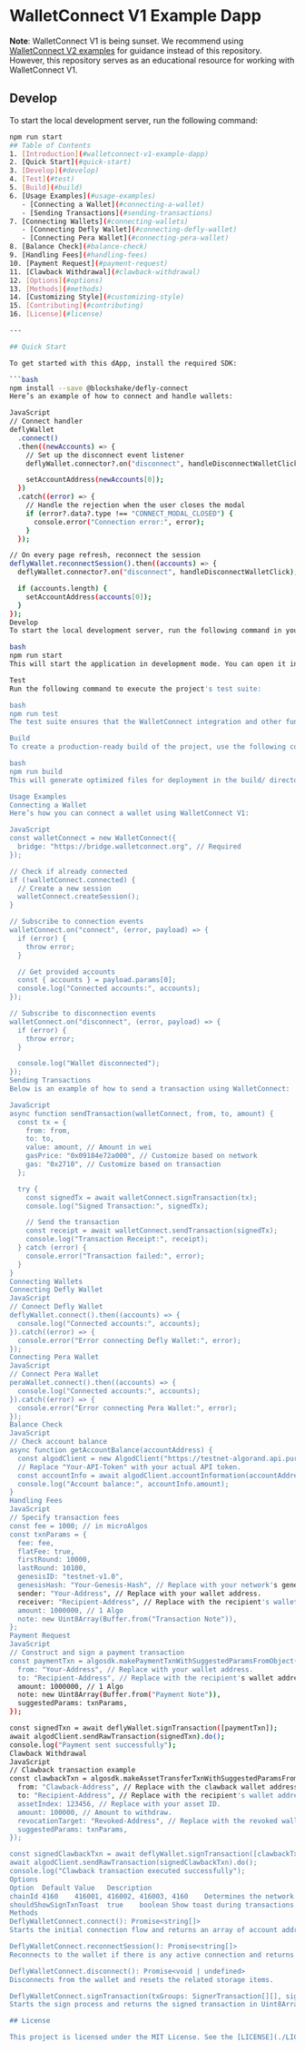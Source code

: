 
# WalletConnect V1 Example Dapp

**Note**: WalletConnect V1 is being sunset. We recommend using [WalletConnect V2 examples](https://github.com/WalletConnect) for guidance instead of this repository. However, this repository serves as an educational resource for working with WalletConnect V1.
## Develop

To start the local development server, run the following command:

```bash
npm run start
## Table of Contents
1. [Introduction](#walletconnect-v1-example-dapp)
2. [Quick Start](#quick-start)
3. [Develop](#develop)
4. [Test](#test)
5. [Build](#build)
6. [Usage Examples](#usage-examples)
   - [Connecting a Wallet](#connecting-a-wallet)
   - [Sending Transactions](#sending-transactions)
7. [Connecting Wallets](#connecting-wallets)
   - [Connecting Defly Wallet](#connecting-defly-wallet)
   - [Connecting Pera Wallet](#connecting-pera-wallet)
8. [Balance Check](#balance-check)
9. [Handling Fees](#handling-fees)
10. [Payment Request](#payment-request)
11. [Clawback Withdrawal](#clawback-withdrawal)
12. [Options](#options)
13. [Methods](#methods)
14. [Customizing Style](#customizing-style)
15. [Contributing](#contributing)
16. [License](#license)

---

## Quick Start

To get started with this dApp, install the required SDK:

```bash
npm install --save @blockshake/defly-connect
Here’s an example of how to connect and handle wallets:

JavaScript
// Connect handler
deflyWallet
  .connect()
  .then((newAccounts) => {
    // Set up the disconnect event listener
    deflyWallet.connector?.on("disconnect", handleDisconnectWalletClick);

    setAccountAddress(newAccounts[0]);
  })
  .catch((error) => {
    // Handle the rejection when the user closes the modal
    if (error?.data?.type !== "CONNECT_MODAL_CLOSED") {
      console.error("Connection error:", error);
    }
  });

// On every page refresh, reconnect the session
deflyWallet.reconnectSession().then((accounts) => {
  deflyWallet.connector?.on("disconnect", handleDisconnectWalletClick);

  if (accounts.length) {
    setAccountAddress(accounts[0]);
  }
});
Develop
To start the local development server, run the following command in your terminal:

bash
npm run start
This will start the application in development mode. You can open it in your browser at http://localhost:3000.

Test
Run the following command to execute the project's test suite:

bash
npm run test
The test suite ensures that the WalletConnect integration and other functionalities work as expected.

Build
To create a production-ready build of the project, use the following command:

bash
npm run build
This will generate optimized files for deployment in the build/ directory.

Usage Examples
Connecting a Wallet
Here’s how you can connect a wallet using WalletConnect V1:

JavaScript
const walletConnect = new WalletConnect({
  bridge: "https://bridge.walletconnect.org", // Required
});

// Check if already connected
if (!walletConnect.connected) {
  // Create a new session
  walletConnect.createSession();
}

// Subscribe to connection events
walletConnect.on("connect", (error, payload) => {
  if (error) {
    throw error;
  }

  // Get provided accounts
  const { accounts } = payload.params[0];
  console.log("Connected accounts:", accounts);
});

// Subscribe to disconnection events
walletConnect.on("disconnect", (error, payload) => {
  if (error) {
    throw error;
  }

  console.log("Wallet disconnected");
});
Sending Transactions
Below is an example of how to send a transaction using WalletConnect:

JavaScript
async function sendTransaction(walletConnect, from, to, amount) {
  const tx = {
    from: from,
    to: to,
    value: amount, // Amount in wei
    gasPrice: "0x09184e72a000", // Customize based on network
    gas: "0x2710", // Customize based on transaction
  };

  try {
    const signedTx = await walletConnect.signTransaction(tx);
    console.log("Signed Transaction:", signedTx);

    // Send the transaction
    const receipt = await walletConnect.sendTransaction(signedTx);
    console.log("Transaction Receipt:", receipt);
  } catch (error) {
    console.error("Transaction failed:", error);
  }
}
Connecting Wallets
Connecting Defly Wallet
JavaScript
// Connect Defly Wallet
deflyWallet.connect().then((accounts) => {
  console.log("Connected accounts:", accounts);
}).catch((error) => {
  console.error("Error connecting Defly Wallet:", error);
});
Connecting Pera Wallet
JavaScript
// Connect Pera Wallet
peraWallet.connect().then((accounts) => {
  console.log("Connected accounts:", accounts);
}).catch((error) => {
  console.error("Error connecting Pera Wallet:", error);
});
Balance Check
JavaScript
// Check account balance
async function getAccountBalance(accountAddress) {
  const algodClient = new AlgodClient("https://testnet-algorand.api.purestake.io/ps2", "Your-API-Token");
  // Replace "Your-API-Token" with your actual API token.
  const accountInfo = await algodClient.accountInformation(accountAddress).do();
  console.log("Account balance:", accountInfo.amount);
}
Handling Fees
JavaScript
// Specify transaction fees
const fee = 1000; // in microAlgos
const txnParams = {
  fee: fee,
  flatFee: true,
  firstRound: 10000,
  lastRound: 10100,
  genesisID: "testnet-v1.0",
  genesisHash: "Your-Genesis-Hash", // Replace with your network's genesis hash.
  sender: "Your-Address", // Replace with your wallet address.
  receiver: "Recipient-Address", // Replace with the recipient's wallet address.
  amount: 1000000, // 1 Algo
  note: new Uint8Array(Buffer.from("Transaction Note")),
};
Payment Request
JavaScript
// Construct and sign a payment transaction
const paymentTxn = algosdk.makePaymentTxnWithSuggestedParamsFromObject({
  from: "Your-Address", // Replace with your wallet address.
  to: "Recipient-Address", // Replace with the recipient's wallet address.
  amount: 1000000, // 1 Algo
  note: new Uint8Array(Buffer.from("Payment Note")),
  suggestedParams: txnParams,
});

const signedTxn = await deflyWallet.signTransaction([paymentTxn]);
await algodClient.sendRawTransaction(signedTxn).do();
console.log("Payment sent successfully");
Clawback Withdrawal
JavaScript
// Clawback transaction example
const clawbackTxn = algosdk.makeAssetTransferTxnWithSuggestedParamsFromObject({
  from: "Clawback-Address", // Replace with the clawback wallet address.
  to: "Recipient-Address", // Replace with the recipient's wallet address.
  assetIndex: 123456, // Replace with your asset ID.
  amount: 100000, // Amount to withdraw.
  revocationTarget: "Revoked-Address", // Replace with the revoked wallet address.
  suggestedParams: txnParams,
});

const signedClawbackTxn = await deflyWallet.signTransaction([clawbackTxn]);
await algodClient.sendRawTransaction(signedClawbackTxn).do();
console.log("Clawback transaction executed successfully");
Options
Option	Default	Value	Description
chainId	4160	416001, 416002, 416003, 4160	Determines the network to use.
shouldShowSignTxnToast	true	boolean	Show toast during transactions.
Methods
DeflyWalletConnect.connect(): Promise<string[]>
Starts the initial connection flow and returns an array of account addresses.

DeflyWalletConnect.reconnectSession(): Promise<string[]>
Reconnects to the wallet if there is any active connection and returns an array of account addresses.

DeflyWalletConnect.disconnect(): Promise<void | undefined>
Disconnects from the wallet and resets the related storage items.

DeflyWalletConnect.signTransaction(txGroups: SignerTransaction[][], signerAddress?: string): Promise<Uint8Array[]>
Starts the sign process and returns the signed transaction in Uint8Array.

## License

This project is licensed under the MIT License. See the [LICENSE](./LICENSE) file for details.
